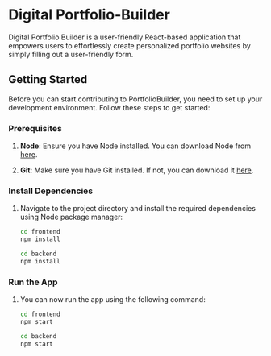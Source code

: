 # Digital Portfolio-Builder
Digital Portfolio Builder is a user-friendly React-based application that empowers users to effortlessly create personalized portfolio websites by simply filling out a user-friendly form.

## Getting Started

Before you can start contributing to PortfolioBuilder, you need to set up your development environment. Follow these steps to get started:

### Prerequisites

1. **Node**: Ensure you have Node installed. You can download Node from  [here](https://nodejs.org/en/download).

2. **Git**: Make sure you have Git installed. If not, you can download it [here](https://git-scm.com/downloads).

### Install Dependencies

1. Navigate to the project directory and install the required dependencies using Node package manager:

   ```bash
   cd frontend
   npm install
   ```
     ```bash
   cd backend
   npm install
   ```

### Run the App

1. You can now run the app  using the following command:

   ```bash
   cd frontend
   npm start
   ```
     ```bash
   cd backend
   npm start
   ```
   
